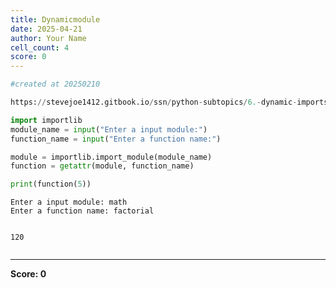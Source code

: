 ```yaml
---
title: Dynamicmodule
date: 2025-04-21
author: Your Name
cell_count: 4
score: 0
---
```


```python
#created at 20250210
```


```python
https://stevejoe1412.gitbook.io/ssn/python-subtopics/6.-dynamic-imports
```


```python
import importlib
module_name = input("Enter a input module:")
function_name = input("Enter a function name:")

module = importlib.import_module(module_name)
function = getattr(module, function_name)

print(function(5))
```

    Enter a input module: math
    Enter a function name: factorial


    120



```python

```


---
**Score: 0**